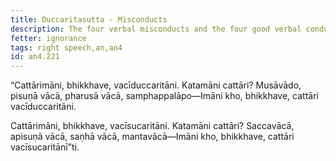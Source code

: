 ```yaml
---
title: Duccaritasutta - Misconducts
description: The four verbal misconducts and the four good verbal conducts.
fetter: ignorance
tags: right speech,an,an4
id: an4.221
---
```


“Cattārimāni, bhikkhave, vacīduccaritāni. Katamāni cattāri? Musāvādo, pisuṇā vācā, pharusā vācā, samphappalāpo—Imāni kho, bhikkhave, cattāri vacīduccaritāni.

Cattārimāni, bhikkhave, vacīsucaritāni. Katamāni cattāri? Saccavācā, apisuṇā vācā, saṇhā vācā, mantavācā—Imāni kho, bhikkhave, cattāri vacīsucaritānī”ti.
